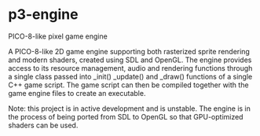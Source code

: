 # p3-engine
PICO-8-like pixel game engine

A PICO-8-like 2D game engine supporting both rasterized sprite rendering and modern shaders, created using SDL and OpenGL. The engine provides access to its resource management, audio and rendering functions through a single class passed into _init() _update() and _draw() functions of a single C++ game script. The game script can then be compiled together with the game engine files to create an executable.  

Note: this project is in active development and is unstable. The engine is in the process of being ported from SDL to OpenGL so that GPU-optimized shaders can be used. 
